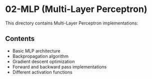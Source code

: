 # 02-MLP (Multi-Layer Perceptron)

This directory contains Multi-Layer Perceptron implementations:

## Contents
- Basic MLP architecture
- Backpropagation algorithm
- Gradient descent optimization
- Forward and backward pass implementations
- Different activation functions
